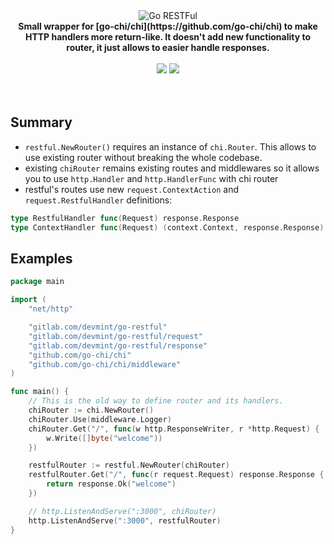 <div align="center">
    <img src="https://gitlab.com/devmint/go-restful/raw/master/logo.png" alt="Go RESTFul" />
</div>

<div align="center">
    <strong>Small wrapper for [go-chi/chi](https://github.com/go-chi/chi) to make HTTP handlers more return-like. It doesn't add new functionality to router, it just allows to easier handle responses.</strong>
    <br />
    <br />
</div>

<div align="center">
  <img src="https://img.shields.io/badge/Lang-GO-%2329BEB0?style=for-the-badge" />
  <img src="https://img.shields.io/badge/GO-v1.15-%2329BEB0?style=for-the-badge" />
</div>

<br />
<br />

## Summary

* `restful.NewRouter()` requires an instance of `chi.Router`. This allows to use existing router without breaking the whole codebase.
* existing `chiRouter` remains existing routes and middlewares so it allows you to use `http.Handler` and `http.HandlerFunc` with chi router
* restful's routes use new `request.ContextAction` and `request.RestfulHandler` definitions:

```go
type RestfulHandler func(Request) response.Response
type ContextHandler func(Request) (context.Context, response.Response)
```

## Examples

```go
package main

import (
	"net/http"

	"gitlab.com/devmint/go-restful"
	"gitlab.com/devmint/go-restful/request"
	"gitlab.com/devmint/go-restful/response"
	"github.com/go-chi/chi"
	"github.com/go-chi/chi/middleware"
)

func main() {
	// This is the old way to define router and its handlers.
	chiRouter := chi.NewRouter()
	chiRouter.Use(middleware.Logger)
	chiRouter.Get("/", func(w http.ResponseWriter, r *http.Request) {
		w.Write([]byte("welcome"))
	})

	restfulRouter := restful.NewRouter(chiRouter)
	restfulRouter.Get("/", func(r request.Request) response.Response {
		return response.Ok("welcome")
	})

	// http.ListenAndServe(":3000", chiRouter)
	http.ListenAndServe(":3000", restfulRouter)
}
```